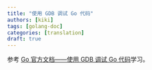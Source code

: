 ```yaml
---
title: "使用 GDB 调试 Go 代码"
authors: [kiki]
tags: [golang-doc]
categories: [translation]
draft: true
---
```


参考 [Go 官方文档——使用 GDB 调试 Go 代码](https://golang.org/doc/gdb)学习。
